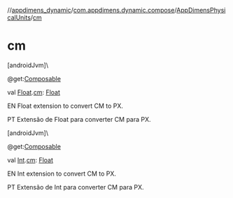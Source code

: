 //[appdimens_dynamic](../../../index.md)/[com.appdimens.dynamic.compose](../index.md)/[AppDimensPhysicalUnits](index.md)/[cm](cm.md)

# cm

[androidJvm]\

@get:[Composable](https://developer.android.com/reference/kotlin/androidx/compose/runtime/Composable.html)

val [Float](https://kotlinlang.org/api/core/kotlin-stdlib/kotlin/-float/index.html).[cm](cm.md): [Float](https://kotlinlang.org/api/core/kotlin-stdlib/kotlin/-float/index.html)

EN Float extension to convert CM to PX.

PT Extensão de Float para converter CM para PX.

[androidJvm]\

@get:[Composable](https://developer.android.com/reference/kotlin/androidx/compose/runtime/Composable.html)

val [Int](https://kotlinlang.org/api/core/kotlin-stdlib/kotlin/-int/index.html).[cm](cm.md): [Float](https://kotlinlang.org/api/core/kotlin-stdlib/kotlin/-float/index.html)

EN Int extension to convert CM to PX.

PT Extensão de Int para converter CM para PX.